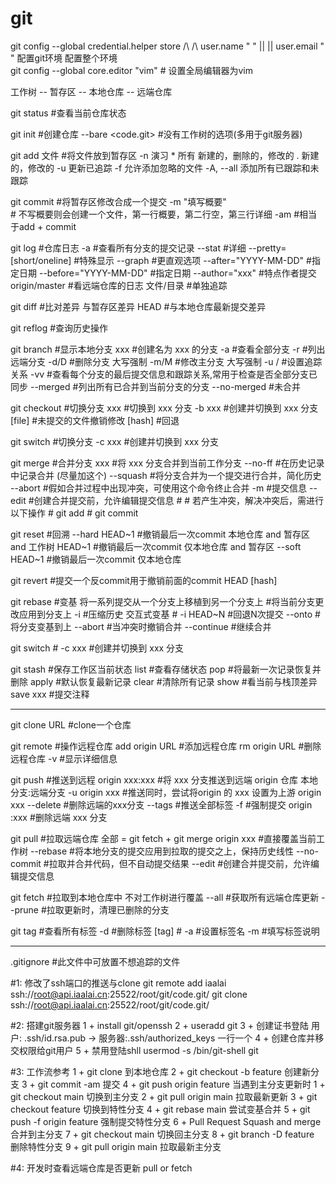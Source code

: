 # git
git    config    --global  credential.helper store
        /\         /\      user.name  "  "
	    ||		   ||	   user.email "  "
配置git环境  配置整个环境  
git config --global core.editor "vim"      # 设置全局编辑器为vim


工作树  --  暂存区  --  本地仓库  --  远端仓库



git status						#查看当前仓库状态

git init						#创建仓库
		--bare <code.git>				#没有工作树的选项(多用于git服务器)

git add 文件 					#将文件放到暂存区
		-n								演习
		*								所有 新建的，删除的，修改的
		.								新建的，修改的
		-u								更新已追踪
		-f								允许添加忽略的文件
		-A, --all						添加所有已跟踪和未跟踪


git commit						#将暂存区修改合成一个提交
		-m "填写概要"					
			# 不写概要则会创建一个文件，第一行概要，第二行空，第三行详细
		-am								#相当于add + commit

git log							#仓库日志
		-a								#查看所有分支的提交记录
		--stat							#详细	
		--pretty=[short/oneline]		#特殊显示
		--graph							#更直观选项
		--after="YYYY-MM-DD"			#指定日期
		--before="YYYY-MM-DD"			#指定日期
		--author="xxx"					#特点作者提交
		origin/master					#看远端仓库的日志
		文件/目录						#单独追踪

git diff 						#比对差异 与暂存区差异
		HEAD							#与本地仓库最新提交差异

git reflog						#查询历史操作

git branch						#显示本地分支
		xxx								#创建名为 xxx 的分支
		-a								#查看全部分支
		-r								#列出远端分支
		-d/D							#删除分支 大写强制
		-m/M							#修改主分支 大写强制
		-u <remote>/<branch>			#设置追踪关系
		-vv								#查看每个分支的最后提交信息和跟踪关系,常用于检查是否全部分支已同步
		--merged						#列出所有已合并到当前分支的分支
		--no-merged						#未合并

git checkout					#切换分支
		xxx								#切换到 xxx 分支
		-b xxx							#创建并切换到 xxx 分支
		[file]							#未提交的文件撤销修改
		[hash]							#回退

git switch						#切换分支
		-c xxx							#创建并切换到 xxx 分支

git merge						#合并分支
		xxx								#将 xxx 分支合并到当前工作分支
		--no-ff							#在历史记录中记录合并 (尽量加这个)
		--squash						#将分支合并为一个提交进行合并，简化历史
		--abort							#假如合并过程中出现冲突，可使用这个命令终止合并
		-m <message>					#提交信息
		--edit							#创建合并提交前，允许编辑提交信息
			#
			# 若产生冲突，解决冲突后，需进行以下操作
			# git add
			# git commit

git reset 						#回溯
		--hard HEAD~1					#撤销最后一次commit 本地仓库 and 暂存区 and 工作树
		HEAD~1							#撤销最后一次commit 仅本地仓库 and 暂存区
		--soft HEAD~1					#撤销最后一次commit 仅本地仓库

git revert						#提交一个反commit用于撤销前面的commit
		HEAD
		[hash]

git rebase						#变基 将一系列提交从一个分支上移植到另一个分支上
		<basebranch>					#将当前分支更改应用到<basebranch>分支上
		-i 								#压缩历史 交互式变基
		# -i HEAD~N						#回退N次提交
		--onto <newbase> <branch>		#将<branch>分支变基到<newbase>上
		--abort							#当冲突时撤销合并
		--continue						#继续合并

git switch						#
		-c xxx							#创建并切换到 xxx 分支

git stash 						#保存工作区当前状态
		list							#查看存储状态
		pop								#将最新一次记录恢复并删除
		apply							#默认恢复最新记录
		clear							#清除所有记录
		show							#看当前与栈顶差异
		save xxx						#提交注释


-----------------------------------------------------------------------------

git clone URL					#clone一个仓库

git remote 						#操作远程仓库
		add	origin URL					#添加远程仓库
		rm origin URL					#删除远程仓库
		-v 								#显示详细信息

git push						#推送到远程
		origin xxx:xxx					#将 xxx 分支推送到远端 origin 仓库  本地分支:远端分支
		-u origin xxx					#推送同时，尝试将origin 的 xxx 设置为上游
		origin xxx --delete				#删除远端的xxx分支
		--tags							#推送全部标签
		-f								#强制提交
		origin :xxx						#删除远端 xxx 分支

git pull						#拉取远端仓库 全部 = git fetch + git merge
		origin xxx						#直接覆盖当前工作树
		--rebase						#将本地分支的提交应用到拉取的提交之上，保持历史线性
		--no-commit						#拉取并合并代码，但不自动提交结果
		--edit							#创建合并提交前，允许编辑提交信息

git fetch						#拉取到本地仓库中 不对工作树进行覆盖
		--all						#获取所有远端仓库更新
		--prune						#拉取更新时，清理已删除的分支

git tag							#查看所有标签
		-d								#删除标签
		[tag]							#
		-a 								#设置标签名
		-m								#填写标签说明


-----------------------------------------------------------------------------

.gitignore						#此文件中可放置不想追踪的文件



#1:
	修改了ssh端口的推送与clone
	git remote add iaalai ssh://root@api.iaalai.cn:25522/root/git/code.git/
	git clone ssh://root@api.iaalai.cn:25522/root/git/code.git/

#2:
	搭建git服务器
	1 + install git/openssh
	2 + useradd git
	3 + 创建证书登陆
		用户: .ssh/id.rsa.pub -> 服务器:.ssh/authorized_keys 一行一个
	4 + 创建仓库并移交权限给git用户
	5 + 禁用登陆shll usermod -s /bin/git-shell git

#3:
	工作流参考
	1 + git clone 到本地仓库 
	2 + git checkout -b feature 创建新分支
	3 + git commit -am	提交
	4 + git push origin feature
	当遇到主分支更新时
	1 + git checkout main					切换到主分支
	2 + git pull origin main				拉取最新更新
	3 + git checkout feature				切换到特性分支
	4 + git rebase main						尝试变基合并
	5 + git push -f origin feature			强制提交特性分支
	6 + Pull Request   Squash and merge		合并到主分支
	7 + git checkout main					切换回主分支
	8 + git branch -D feature				删除特性分支
	9 + git pull origin main				拉取最新主分支

#4:
	开发时查看远端仓库是否更新
	pull or fetch
